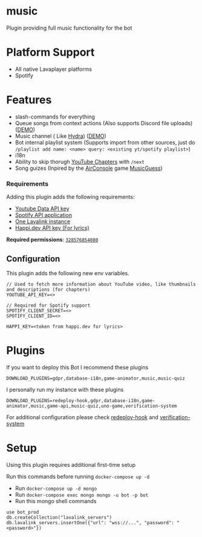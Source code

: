 # music

Plugin providing full music functionality for the bot

# Platform Support

- All native Lavaplayer platforms
- Spotify

# Features

- slash-commands for everything
- Queue songs from context actions (Also supports Discord file
  uploads) ([DEMO](https://rice.by.devs-from.asia/TEzu3/tUVeLizo46.png))
- Music channel (
  Like [Hydra](https://hydra.bot)) ([DEMO](https://cdn.discordapp.com/attachments/890344418320719973/891144736151318568/music_channel_demo.gif))
- Bot internal playlist system (Supports import from other sources, just
  do `/playlist add name: <name> query: <existing yt/spotify playlist>`)
- i18n
- Ability to skip thorugh [YouTube Chapters](https://support.google.com/youtube/answer/9884579?hl=en) with `/next`
- Song guizes (Inpired by the [AirConsole](https://www.airconsole.com)
  game [MusicGuess](https://www.airconsole.com/play/battle-games/musicguess))

### Requirements

Adding this plugin adds the following requirements:

- [Youtube Data API key](https://console.cloud.google.com/apis/api/youtube/overview)
- [Spotify API application](https://developer.spotify.com/dashboard/applications)
- [One Lavalink instance](https://github.com/freyacodes/lavalink#server-configuration)
- [Happi.dev API key (For lyrics)](https://happi.dev/panel)

**Required permissions**: [`328576854080`](https://finitereality.github.io/permissions-calculator/?v=-2135627712)

## Configuration
This plugin adds the following new env variables.
```shell
// Used to fetch more information about YouTube video, like thumbnails and descriptions (for chapters)
YOUTUBE_API_KEY=<>

// Required for Spotify support
SPOTIFY_CLIENT_SECRET=<>
SPOTIFY_CLIENT_ID=<>

HAPPI_KEY=<token from happi.dev for lyrics>
```

# Plugins
If you want to deploy this Bot I recommend these plugins
```shell
DOWNLOAD_PLUGINS=gdpr,database-i18n,game-animator,music,music-quiz
```
I personally run my instance with these plugins
```shell
DOWNLOAD_PLUGINS=redeploy-hook,gdpr,database-i18n,game-animator,music,game-api,music-quiz,uno-game,verification-system
```

For additional configuration please check [redeploy-hook](../core/redeploy-hook) and [verification-system](../utils/verification-system)

# Setup
Using this plugin requires additional first-time setup

Run this commands before running `docker-compose up -d`
- Run `docker-compose up -d mongo`
- Run `docker-compose exec mongo mongo -u bot -p bot`
- Run this mongo shell commands

```mongo
use bot_prod
db.createCollection("lavalink_servers")
db.lavalink_servers.insertOne({"url": "wss://...", "password": "<password>"})
``` 
